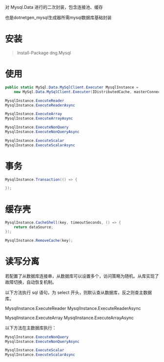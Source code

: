 对 Mysql.Data 进行的二次封装，包含连接池、缓存

也是dotnetgen_mysql生成器所需mysql数据库基础封装

# 安装

> Install-Package dng.Mysql

# 使用

```csharp
public static MySql.Data.MySqlClient.Executer MysqlInstance = 
    new MySql.Data.MySqlClient.Executer(IDistributedCache, masterConnectionString, slaveConnectionStrings, ILogger);

MysqlInstance.ExecuteReader
MysqlInstance.ExecuteReaderAsync

MysqlInstance.ExecuteArray
MysqlInstance.ExecuteArrayAsync

MysqlInstance.ExecuteNonQuery
MysqlInstance.ExecuteNonQueryAsync

MysqlInstance.ExecuteScalar
MysqlInstance.ExecuteScalarAsync
```

# 事务

```csharp
MysqlInstance.Transaction(() => {

});
```

# 缓存壳

```csharp
MysqlInstance.CacheShell(key, timeoutSeconds, () => {
    return dataSource;
});

MysqlInstance.RemoveCache(key);
```

# 读写分离

若配置了从数据库连接串，从数据库可以设置多个，访问策略为随机。从库实现了故障切换，自动恢复机制。

以下方法执行 sql 语句，为 select 开头，则默认查从数据库，反之则查主数据库。

MysqlInstance.ExecuteReader
MysqlInstance.ExecuteReaderAsync

MysqlInstance.ExecuteArray
MysqlInstance.ExecuteArrayAsync

以下方法在主数据库执行：

```csharp
MysqlInstance.ExecuteNonQuery
MysqlInstance.ExecuteNonQueryAsync

MysqlInstance.ExecuteScalar
MysqlInstance.ExecuteScalarAsync
```
